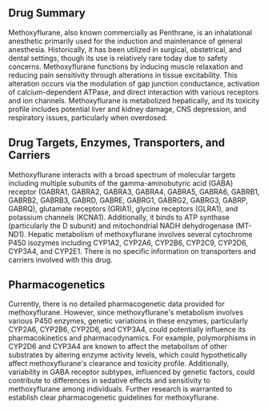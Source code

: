 ## Drug Summary
Methoxyflurane, also known commercially as Penthrane, is an inhalational anesthetic primarily used for the induction and maintenance of general anesthesia. Historically, it has been utilized in surgical, obstetrical, and dental settings, though its use is relatively rare today due to safety concerns. Methoxyflurane functions by inducing muscle relaxation and reducing pain sensitivity through alterations in tissue excitability. This alteration occurs via the modulation of gap junction conductance, activation of calcium-dependent ATPase, and direct interaction with various receptors and ion channels. Methoxyflurane is metabolized hepatically, and its toxicity profile includes potential liver and kidney damage, CNS depression, and respiratory issues, particularly when overdosed.

## Drug Targets, Enzymes, Transporters, and Carriers
Methoxyflurane interacts with a broad spectrum of molecular targets including multiple subunits of the gamma-aminobutyric acid (GABA) receptor (GABRA1, GABRA2, GABRA3, GABRA4, GABRA5, GABRA6, GABRB1, GABRB2, GABRB3, GABRD, GABRE, GABRG1, GABRG2, GABRG3, GABRP, GABRQ), glutamate receptors (GRIA1), glycine receptors (GLRA1), and potassium channels (KCNA1). Additionally, it binds to ATP synthase (particularly the D subunit) and mitochondrial NADH dehydrogenase (MT-ND1). Hepatic metabolism of methoxyflurane involves several cytochrome P450 isozymes including CYP1A2, CYP2A6, CYP2B6, CYP2C9, CYP2D6, CYP3A4, and CYP2E1. There is no specific information on transporters and carriers involved with this drug.

## Pharmacogenetics
Currently, there is no detailed pharmacogenetic data provided for methoxyflurane. However, since methoxyflurane's metabolism involves various P450 enzymes, genetic variations in these enzymes, particularly CYP2A6, CYP2B6, CYP2D6, and CYP3A4, could potentially influence its pharmacokinetics and pharmacodynamics. For example, polymorphisms in CYP2D6 and CYP3A4 are known to affect the metabolism of other substrates by altering enzyme activity levels, which could hypothetically affect methoxyflurane's clearance and toxicity profile. Additionally, variability in GABA receptor subtypes, influenced by genetic factors, could contribute to differences in sedative effects and sensitivity to methoxyflurane among individuals. Further research is warranted to establish clear pharmacogenetic guidelines for methoxyflurane.